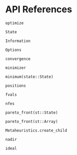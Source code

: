 # API References


```@docs
optimize
```

```@docs
State
```

```@docs
Information
```



```@docs
Options
```


```@docs
convergence
```


```@docs
minimizer
```

```@docs
minimum(state::State)
```

```@docs
positions
```

```@docs
fvals
```

```@docs
nfes
```

```@docs
pareto_front(st::State)
```


```@docs
pareto_front(st::Array)
```

```@docs
Metaheuristics.create_child
```


```@docs
nadir
```

```@docs
ideal
```

